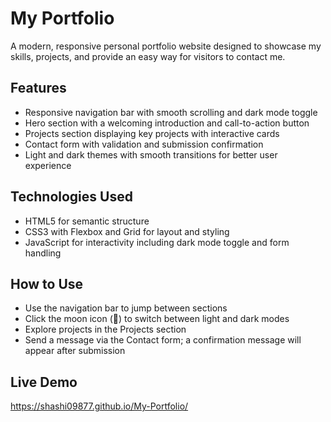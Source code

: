 # My Portfolio

A modern, responsive personal portfolio website designed to showcase my skills, projects, and provide an easy way for visitors to contact me.

## Features

- Responsive navigation bar with smooth scrolling and dark mode toggle  
- Hero section with a welcoming introduction and call-to-action button  
- Projects section displaying key projects with interactive cards  
- Contact form with validation and submission confirmation  
- Light and dark themes with smooth transitions for better user experience  

## Technologies Used

- HTML5 for semantic structure  
- CSS3 with Flexbox and Grid for layout and styling  
- JavaScript for interactivity including dark mode toggle and form handling  

## How to Use

- Use the navigation bar to jump between sections  
- Click the moon icon (🌙) to switch between light and dark modes  
- Explore projects in the Projects section  
- Send a message via the Contact form; a confirmation message will appear after submission  

## Live Demo

 https://shashi09877.github.io/My-Portfolio/

